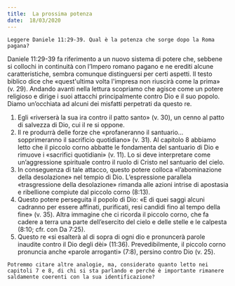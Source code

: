 ```yaml
---
title:  La prossima potenza
date:  18/03/2020
---
```


`Leggere Daniele 11:29-39. Qual è la potenza che sorge dopo la Roma pagana?`

Daniele 11:29-39 fa riferimento a un nuovo sistema di potere che, sebbene si collochi in continuità con l’Impero romano pagano e ne erediti alcune caratteristiche, sembra comunque distinguersi per certi aspetti. Il testo biblico dice che «quest'ultima volta l'impresa non riuscirà come la prima» (v. 29). Andando avanti nella lettura scopriamo che agisce come un potere religioso e dirige i suoi attacchi principalmente contro Dio e il suo popolo. Diamo un’occhiata ad alcuni dei misfatti perpetrati da questo re. 

1. Egli «riverserà la sua ira contro il patto santo» (v. 30), un cenno al patto di salvezza di Dio, cui il re si oppone.
2. Il re produrrà delle forze che «profaneranno il santuario… sopprimeranno il sacrificio quotidiano» (v. 31). Al capitolo 8 abbiamo letto che il piccolo corno abbatte le fondamenta del santuario di Dio e rimuove i «sacrifici quotidiani» (v. 11). Lo si deve interpretare come un’aggressione spirituale contro il ruolo di Cristo nel santuario del cielo.
3. In conseguenza di tale attacco, questo potere colloca «l’abominazione della desolazione» nel tempio di Dio. L’espressione parallela «trasgressione della desolazione» rimanda alle azioni intrise di apostasia e ribellione compiute dal piccolo corno (8:13).
4. Questo potere perseguita il popolo di Dio: «E di quei saggi alcuni cadranno per essere affinati, purificati, resi candidi fino al tempo della fine» (v. 35). Altra immagine che ci ricorda il piccolo corno, che fa cadere a terra una parte dell’esercito del cielo e delle stelle e le calpesta (8:10; cfr. con Da 7:25).
5. Questo re «si esalterà al di sopra di ogni dio e pronuncerà parole inaudite contro il Dio degli dèi» (11:36). Prevedibilmente, il piccolo corno pronuncia anche «parole arroganti» (7:8), persino contro Dio (v. 25).

`Potremmo citare altre analogie, ma, considerato quanto letto nei capitoli 7 e 8, di chi si sta parlando e perché è importante rimanere saldamente coerenti con la sua identificazione?`